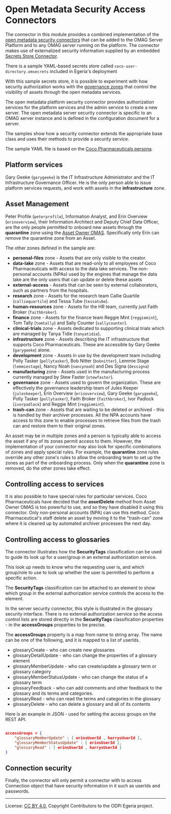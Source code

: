<!-- SPDX-License-Identifier: CC-BY-4.0 -->
<!-- Copyright Contributors to the ODPi Egeria project. -->

# Open Metadata Security Access Connectors

The connector in this module provides a combined implementation of the [open metadata security connectors](https://egeria-project.org/features/metadata-security/overview/)
that can be added to the OMAG Server Platform and to any OMAG server
running on the platform.  The connector makes use of externalized security information
supplied by an embedded [Secrets Store Connector](https://egeria-project.org/concepts/secrets-store-connector/).

There is a sample YAML-based secrets store called `coco-user-directory.omsecrets` included in Egeria's 
deployment


With this sample secrets store, it is possible to experiment with
how security authorization works with the
[governance zones](https://egeria-project.org/concepts/governance-zone)
that control the visibility of assets
through the open metadata services.

The open metadata platform security connector provides authorization
services for the platform services and the admin service to create a new server.
The open metadata server security connector is specific to an OMAG server instance and
is defined in the configuration document for a server.

The samples show how a security connector extends the appropriate base class and uses their methods to provide
a security service.

The sample YAML file is based on the [Coco Pharmaceuticals persona](https://egeria-project.org/practices/coco-pharmaceuticals).

## Platform services

Gary Geeke (`garygeeke`) is the IT Infrastructure Administrator and the IT Infrastructure Governance Officer.
He is the only person able to issue platform services requests, and work with assets in the **infrastructure** zone.

## Asset Management

Peter Profile (`peterprofile`), Information Analyst, and Erin Overview (`erinoverview`),
their Information Architect and Deputy Chief Data Officer,
are the only people permitted to onboard new assets through the **quarantine** zone using the
[Asset Owner OMAS](https://egeria-project.org/services/omas/asset-owner/overview).  Specifically
only Erin can remove the quarantine zone from an Asset.

The other zones defined in the sample are:

* **personal-files** zone - Assets that are only visible to the creator.
* **data-lake** zone - Assets that are read-only to all employees of Coco Pharmaceuticals with access to the data lake services. 
  The non-personal accounts (NPAs) used by the engines that manage the data lake are the only users that can update or delete these assets
* **external-access** - Assets that can be seen by external collaborators, such as partners from the hospitals.
* **research** zone - Assets for the research team Callie Quartile (`calliequartile`) and Tessa Tube (`tessatube`).
* **human-resources** zone - Assets for the HR team, currently just Faith Broker (`faithbroker`).
* **finance** zone - Assets for the finance team Reggie Mint (`reggiemint`), Tom Tally (`tomtally`) and Sally Counter (`sallycounter`).
* **clinical-trials** zone - Assets dedicated to supporting clinical trials which are managed by Tanya Tidie (`tanyatidie`).
* **infrastructure** zone - Assets describing the IT infrastructure that supports Coco Pharmaceuticals.  These are accessible by Gary Geeke (`garygeeke`) alone.
* **development** zone - Assets in use by the development team including Polly Tasker (`pollytasker`), Bob Nitter (`bobnitter`), Lemmie Stage (`lemmiestage`), Nancy Noah (`nancynoah`) and Des Signa (`dessigna`)
* **manufacturing** zone - Assets used in the manufacturing process currently managed by Stew Faster (`stewfaster`).
* **governance** zone - Assets used to govern the organization.  These are effectively the governance leadership team of Jules Keeper (`juleskeeper`),
  Erin Overview (`erinoverview`), Gary Geeke (`garygeeke`), Polly Tasker (`pollytasker`), Faith Broker (`faithbroker`), Ivor Padlock (`ivorpadlock`) and Reggie Mint (`reggiemint`).
* **trash-can** zone - Assets that are waiting to be deleted or archived - this is handled by their archiver processes.  All the NPA accounts have access to this zone to
  enable processes to retrieve files from the trash can and restore them to their original zones.

An asset may be in multiple zones and a person is typically able to access the asset if any of its zones permit access to them.
However, the implementation of your connector may also look for specific combinations of zones and apply special rules.
For example, the **quarantine** zone rules override any other zone's rules
to allow the onboarding team to set up the zones as part of the onboarding process.
Only when the **quarantine** zone is removed, do the other zones take effect.

## Controlling access to services

It is also possible to have special rules for particular services.
Coco Pharmaceuticals have decided that the **assetDelete** method from Asset Owner OMAS is too powerful
to use, and so they have disabled it using this connector.
Only non-personal accounts (NPA) can use this method.
Coco Pharmaceutical's staff delete an asset by moving it to the
"trash-can" zone where it is cleaned up by automated archiver
processes the next day.

## Controlling access to glossaries

The connector illustrates how the **SecurityTags** classification can be used to
guide its look up for a user/group in an external authorization service.

This look up needs to know who the requesting user is, and which group/role to use
to look up whether the user is permitted to perform a specific action.

The **SecurityTags** classification can be attached to an element to show which group
in the external authorization service controls the access to the element.

In the server security connector, this style is illustrated in the glossary security interface.
There is no external authorization service so the access control lists are stored directly in the
**SecurityTags** classification properties - in the **accessGroups** properties to be precise.

The **accessGroups** property is a map from name to string array.
The name can be one of the following, and it is mapped to a list of userIds.

* glossaryCreate - who can create new glossaries
* glossaryDetailUpdate - who can change the properties of a glossary element
* glossaryMemberUpdate - who can create/update a glossary term or glossary category
* glossaryMemberStatusUpdate - who can change the status of a glossary term
* glossaryFeedback - who can add comments and other feedback to the glossary and its terms and categories.
* glossaryRead - who can read the terms and categories in the glossary
* glossaryDelete - who can delete a glossary and all of its contents

Here is an example in JSON - used for setting the access groups on the REST API.

```json

accessGroups = {
    "glossaryMemberUpdate" : [ erinsUserId , harrysUserId ],
    "glossaryMemberStatusUpdate" : [ erinsUserId ],
    "glossaryRead" : [ erinsUserId , harrysUserId ]
}
```


## Connection security

Finally, the connector will only permit a connector with 
to access Connection object that have security information in it such as userIds and passwords.


----
License: [CC BY 4.0](https://creativecommons.org/licenses/by/4.0/),
Copyright Contributors to the ODPi Egeria project.